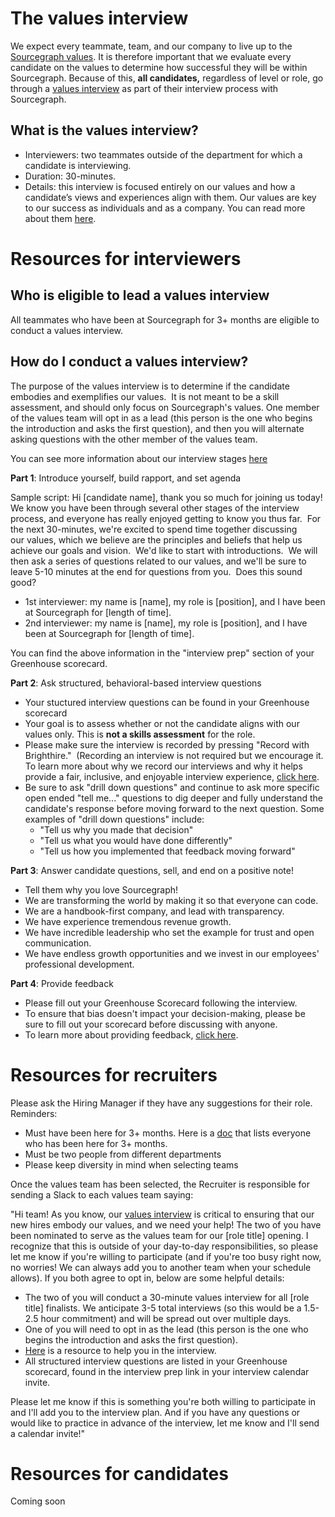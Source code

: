 # The values interview 

We expect every teammate, team, and our company to live up to the [Sourcegraph values](../../company/values.md). It is therefore important that we evaluate every candidate on the values to determine how successful they will be within Sourcegraph.  Because of this, **all candidates,** regardless of level or role, go through a [values interview](https://about.sourcegraph.com/handbook/talent/types_of_interviews#values-interview) as part of their interview process with Sourcegraph.

## What is the values interview? 
- Interviewers: two teammates outside of the department for which a candidate is interviewing.
- Duration: 30-minutes.
- Details: this interview is focused entirely on our values and how a candidate’s views and experiences align with them. Our values are key to our success as individuals and as a company. You can read more about them [here](https://about.sourcegraph.com/handbook/company/values).

# Resources for interviewers

## Who is eligible to lead a values interview 

All teammates who have been at Sourcegraph for 3+ months are eligible to conduct a values interview.  

## How do I conduct a values interview? 

The purpose of the values interview is to determine if the candidate embodies and exemplifies our values.  It is not meant to be a skill assessment, and should only focus on Sourcegraph's values. One member of the values team will opt in as a lead (this person is the one who begins the introduction and asks the first question), and then you will alternate asking questions with the other member of the values team.

You can see more information about our interview stages [here](https://about.sourcegraph.com/handbook/talent/types_of_interviews)

**Part 1**: Introduce yourself, build rapport, and set agenda

Sample script: Hi [candidate name], thank you so much for joining us today!  We know you have been through several other stages of the interview process, and everyone has really enjoyed getting to know you thus far.  For the next 30-minutes, we're excited to spend time together discussing our values, which we believe are the principles and beliefs that help us achieve our goals and vision.  We'd like to start with introductions.  We will then ask a series of questions related to our values, and we'll be sure to leave 5-10 minutes at the end for questions from you.  Does this sound good?

- 1st interviewer: my name is [name], my role is [position], and I have been at Sourcegraph for [length of time].
- 2nd interviewer: my name is [name], my role is [position], and I have been at Sourcegraph for [length of time].

You can find the above information in the "interview prep" section of your Greenhouse scorecard. 

**Part 2**: Ask structured, behavioral-based interview questions

- Your stuctured interview questions can be found in your Greenhouse scorecard
- Your goal is to assess whether or not the candidate aligns with our values only. This is **not a skills assessment** for the role. 
- Please make sure the interview is recorded by pressing "Record with Brighthire."  (Recording an interview is not required but we encourage it.  To learn more about why we record our interviews and why it helps provide a fair, inclusive, and enjoyable interview experience, [click here](https://about.sourcegraph.com/handbook/talent/hiring/guide_to_using_brighthire).
- Be sure to ask "drill down questions" and continue to ask more specific open ended "tell me..." questions to dig deeper and fully understand the candidate's response before moving forward to the next question. Some examples of "drill down questions" include:
  -  "Tell us why you made that decision"
  -  "Tell us what you would have done differently"
  -  "Tell us how you implemented that feedback moving forward"

**Part 3**: Answer candidate questions, sell, and end on a positive note!

- Tell them why you love Sourcegraph! 
- We are transforming the world by making it so that everyone can code.
- We are a handbook-first company, and lead with transparency. 
- We have experience tremendous revenue growth.
- We have incredible leadership who set the example for trust and open communication.
- We have endless growth opportunities and we invest in our employees' professional development.

**Part 4**: Provide feedback 

- Please fill out your Greenhouse Scorecard following the interview.  
- To ensure that bias doesn't impact your decision-making, please be sure to fill out your scorecard before discussing with anyone. 
- To learn more about providing feedback, [click here](https://about.sourcegraph.com/handbook/talent/interview_process#providing-interview-feedback).

# Resources for recruiters 

Please ask the Hiring Manager if they have any suggestions for their role.
Reminders:

- Must have been here for 3+ months. Here is a [doc](https://docs.google.com/spreadsheets/d/1NUDEjzud_GxocjKkd__m0hTf21tN3OIgOwtk_OjhV20/edit?ts=60e4c3bd#gid=0) that lists everyone who has been here for 3+ months. 
- Must be two people from different departments
- Please keep diversity in mind when selecting teams

Once the values team has been selected, the Recruiter is responsible for sending a Slack to each values team saying:

"Hi team! As you know, our [values interview](https://about.sourcegraph.com/handbook/talent/hiring/evaluating_values) is critical to ensuring that our new hires embody our values, and we need your help! The two of you have been nominated to serve as the values team for our [role title] opening.  I recognize that this is outside of your day-to-day responsibilities, so please let me know if you're willing to participate (and if you're too busy right now, no worries! We can always add you to another team when your schedule allows). If you both agree to opt in, below are some helpful details:

- The two of you will conduct a 30-minute values interview for all [role title] finalists.  We anticipate 3-5 total interviews (so this would be a 1.5-2.5 hour commitment) and will be spread out over multiple days.
- One of you will need to opt in as the lead (this person is the one who begins the introduction and asks the first question).
- [Here](https://about.sourcegraph.com/handbook/talent/hiring/evaluating_values) is a resource to help you in the interview. 
- All structured interview questions are listed in your Greenhouse scorecard, found in the interview prep link in your interview calendar invite. 

Please let me know if this is something you're both willing to participate in and I'll add you to the interview plan.  And if you have any questions or would like to practice in advance of the interview, let me know and I'll send a calendar invite!"

# Resources for candidates 

Coming soon
